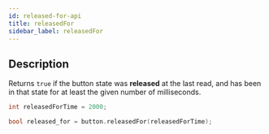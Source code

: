 ```yaml
---
id: released-for-api
title: releasedFor
sidebar_label: releasedFor
---
```


## Description

Returns `true` if the button state was **released** at the last read, and has been in that state for at least the given number of milliseconds.

```cpp
int releasedForTime = 2000;

bool released_for = button.releasedFor(releasedForTime);
```
